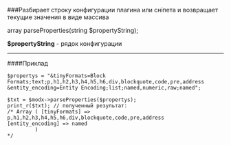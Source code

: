 ###Разбирает строку конфигурации плагина или сніпета и возвращает текущие значения в виде массива

array parseProperties(string $propertyString);

**$propertyString** - рядок конфигурации

***

####Приклад

	$propertys = "&tinyFormats=Block Formats;text;p,h1,h2,h3,h4,h5,h6,div,blockquote,code,pre,address &entity_encoding=Entity Encoding;list;named,numeric,raw;named"; 
	
	$txt = $modx->parseProperties($propertys); 
	print_r($txt); // полученный результат: 
	/* Array ( [tinyFormats] => p,h1,h2,h3,h4,h5,h6,div,blockquote,code,pre,address 			   [entity_encoding] => named 
		 	 ) 
	*/